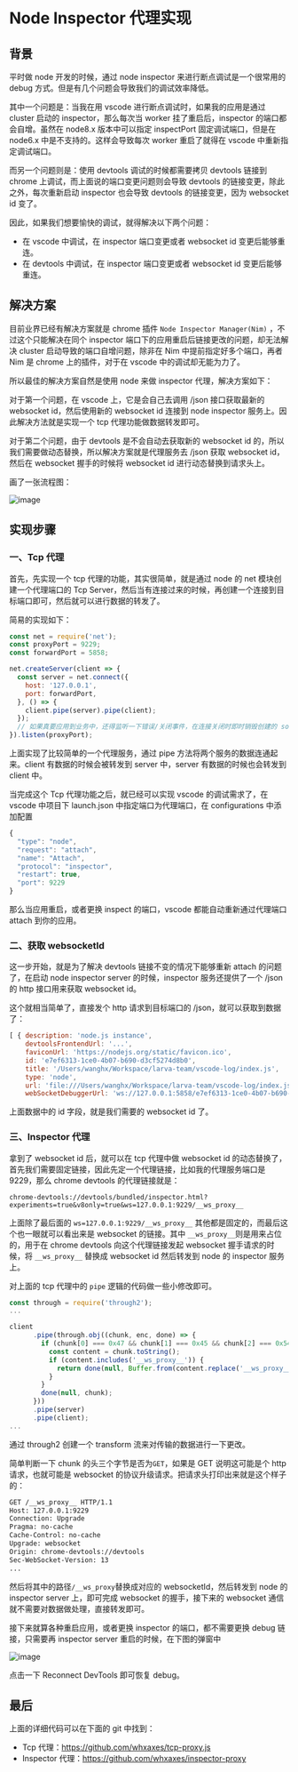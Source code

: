 # Node Inspector 代理实现

## 背景

平时做 node 开发的时候，通过 node inspector 来进行断点调试是一个很常用的 debug 方式。但是有几个问题会导致我们的调试效率降低。

其中一个问题是：当我在用 vscode 进行断点调试时，如果我的应用是通过 cluster 启动的 inspector，那么每次当 worker 挂了重启后，inspector 的端口都会自增。虽然在 node8.x 版本中可以指定 inspectPort 固定调试端口，但是在 node6.x 中是不支持的。这样会导致每次 worker 重启了就得在 vscode 中重新指定调试端口。

而另一个问题则是：使用 devtools 调试的时候都需要拷贝 devtools 链接到 chrome 上调试，而上面说的端口变更问题则会导致 devtools 的链接变更，除此之外，每次重新启动 inspector 也会导致 devtools 的链接变更，因为 websocket id 变了。

因此，如果我们想要愉快的调试，就得解决以下两个问题：

- 在 vscode 中调试，在 inspector 端口变更或者 websocket id 变更后能够重连。
- 在 devtools 中调试，在 inspector 端口变更或者 websocket id 变更后能够重连。

## 解决方案

目前业界已经有解决方案就是 chrome 插件 `Node Inspector Manager(Nim)` ，不过这个只能解决在同个 inspector 端口下的应用重启后链接更改的问题，却无法解决 cluster 启动导致的端口自增问题，除非在 Nim 中提前指定好多个端口，再者 Nim 是 chrome 上的插件，对于在 vscode 中的调试却无能为力了。

所以最佳的解决方案自然是使用 node 来做 inspector 代理，解决方案如下：

对于第一个问题，在 vscode 上，它是会自己去调用 /json 接口获取最新的 websocket id，然后使用新的 websocket id 连接到 node inspector 服务上。因此解决方法就是实现一个 tcp 代理功能做数据转发即可。

对于第二个问题，由于 devtools 是不会自动去获取新的 websocket id 的，所以我们需要做动态替换，所以解决方案就是代理服务去 /json 获取 websocket id，然后在 websocket 握手的时候将 websocket id 进行动态替换到请求头上。

画了一张流程图：

![image](https://user-images.githubusercontent.com/5856440/30554809-5768c224-9cd8-11e7-9549-b7cf920c4e7c.png)

## 实现步骤

### 一、Tcp 代理

首先，先实现一个 tcp 代理的功能，其实很简单，就是通过 node 的 net 模块创建一个代理端口的 Tcp Server，然后当有连接过来的时候，再创建一个连接到目标端口即可，然后就可以进行数据的转发了。

简易的实现如下：

```js
const net = require('net');
const proxyPort = 9229;
const forwardPort = 5858;

net.createServer(client => {
  const server = net.connect({
    host: '127.0.0.1',
    port: forwardPort,
  }, () => {
    client.pipe(server).pipe(client);
  });
  // 如果真要应用到业务中，还得监听一下错误/关闭事件，在连接关闭时即时销毁创建的 socket。
}).listen(proxyPort);
```

上面实现了比较简单的一个代理服务，通过 pipe 方法将两个服务的数据连通起来。client 有数据的时候会被转发到 server 中，server 有数据的时候也会转发到 client 中。

当完成这个 Tcp 代理功能之后，就已经可以实现 vscode 的调试需求了，在 vscode 中项目下 launch.json 中指定端口为代理端口，在 configurations 中添加配置

```js
{
  "type": "node",
  "request": "attach",
  "name": "Attach",
  "protocol": "inspector",
  "restart": true,
  "port": 9229
}
```

那么当应用重启，或者更换 inspect 的端口，vscode 都能自动重新通过代理端口 attach 到你的应用。

### 二、获取 websocketId

这一步开始，就是为了解决 devtools 链接不变的情况下能够重新 attach 的问题了，在启动 node inspector server 的时候，inspector 服务还提供了一个 /json 的 http 接口用来获取 websocket id。

这个就相当简单了，直接发个 http 请求到目标端口的 /json，就可以获取到数据了：

```js
[ { description: 'node.js instance',
    devtoolsFrontendUrl: '...',
    faviconUrl: 'https://nodejs.org/static/favicon.ico',
    id: 'e7ef6313-1ce0-4b07-b690-d3cf5274d8b0',
    title: '/Users/wanghx/Workspace/larva-team/vscode-log/index.js',
    type: 'node',
    url: 'file:///Users/wanghx/Workspace/larva-team/vscode-log/index.js',
    webSocketDebuggerUrl: 'ws://127.0.0.1:5858/e7ef6313-1ce0-4b07-b690-d3cf5274d8b0' } ]
```

上面数据中的 id 字段，就是我们需要的 websocket id 了。

### 三、Inspector 代理

拿到了 websocket id 后，就可以在 tcp 代理中做 websocket id 的动态替换了，首先我们需要固定链接，因此先定一个代理链接，比如我的代理服务端口是 9229，那么 chrome devtools 的代理链接就是：

```
chrome-devtools://devtools/bundled/inspector.html?experiments=true&v8only=true&ws=127.0.0.1:9229/__ws_proxy__
```

上面除了最后面的 `ws=127.0.0.1:9229/__ws_proxy__` 其他都是固定的，而最后这个也一眼就可以看出来是 websocket 的链接。其中 `__ws_proxy__`则是用来占位的，用于在 chrome devtools 向这个代理链接发起 websocket 握手请求的时候，将 `__ws_proxy__` 替换成 websocket id 然后转发到 node 的 inspector 服务上。

对上面的 tcp 代理中的 `pipe` 逻辑的代码做一些小修改即可。

```js
const through = require('through2');
...

client
      .pipe(through.obj((chunk, enc, done) => {
        if (chunk[0] === 0x47 && chunk[1] === 0x45 && chunk[2] === 0x54) {
          const content = chunk.toString();
          if (content.includes('__ws_proxy__')) {
            return done(null, Buffer.from(content.replace('__ws_proxy__', websocketId)));
          }
        }
        done(null, chunk);
      }))
      .pipe(server)
      .pipe(client);
...
```

通过 through2 创建一个 transform 流来对传输的数据进行一下更改。

简单判断一下 chunk 的头三个字节是否为`GET`，如果是 GET 说明这可能是个 http 请求，也就可能是 websocket 的协议升级请求。把请求头打印出来就是这个样子的：

```bash
GET /__ws_proxy__ HTTP/1.1
Host: 127.0.0.1:9229
Connection: Upgrade
Pragma: no-cache
Cache-Control: no-cache
Upgrade: websocket
Origin: chrome-devtools://devtools
Sec-WebSocket-Version: 13
...
```

然后将其中的路径`/__ws_proxy`替换成对应的 websocketId，然后转发到 node 的 inspector server 上，即可完成 websocket 的握手，接下来的 websocket 通信就不需要对数据做处理，直接转发即可。

接下来就算各种重启应用，或者更换 inspector 的端口，都不需要更换 debug 链接，只需要再 inspector server 重启的时候，在下图的弹窗中

![image](https://user-images.githubusercontent.com/5856440/30554708-09033966-9cd8-11e7-81e6-69f8c7f4939e.png)

点击一下 Reconnect DevTools 即可恢复 debug。

## 最后

上面的详细代码可以在下面的 git 中找到：

- Tcp 代理：https://github.com/whxaxes/tcp-proxy.js
- Inspector 代理：https://github.com/whxaxes/inspector-proxy

